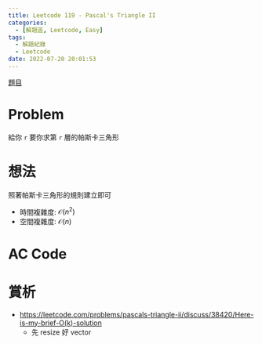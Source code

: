 ```yaml
---
title: Leetcode 119 - Pascal's Triangle II
categories:
  - [解題區, Leetcode, Easy]
tags:
  - 解題紀錄
  - Leetcode
date: 2022-07-20 20:01:53
---
```


[題目](https://leetcode.com/problems/pascals-triangle-ii/)

# Problem

給你 `r` 要你求第 `r` 層的帕斯卡三角形

# 想法

照著帕斯卡三角形的規則建立即可

- 時間複雜度: $\mathcal{O}(n^2)$
- 空間複雜度: $\mathcal{O}(n)$

# AC Code

<script src="https://emgithub.com/embed-v2.js?target=https%3A%2F%2Fgithub.com%2Froy4801%2Fsolved_problems%2Fblob%2Fmaster%2Fleetcode%2F119.cpp%23L17-L37&style=github&showBorder=on&showLineNumbers=on&showFileMeta=on&showCopy=on"></script>

<script src="https://emgithub.com/embed-v2.js?target=https%3A%2F%2Fgithub.com%2Froy4801%2Fsolved_problems%2Fblob%2Fmaster%2Fleetcode%2F119.cpp%23L39-L57&style=github&type=code&showBorder=on&showLineNumbers=on&showFileMeta=on&showFullPath=on&showCopy=on"></script>

# 賞析

- https://leetcode.com/problems/pascals-triangle-ii/discuss/38420/Here-is-my-brief-O(k)-solution
  - 先 resize 好 vector
